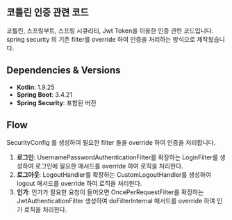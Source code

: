 ## 코틀린 인증 관련 코드
코틀린, 스프링부트, 스프링 시큐리티, Jwt Token을 이용한 인증 관련 코드입니다.  
spring security 의 기존 filter를 override 하여 인증을 처리하는 방식으로 제작됬습니다.

## Dependencies & Versions
- **Kotlin**: 1.9.25
- **Spring Boot**: 3.4.21
- **Spring Security**: 포함된 버전


## Flow
SecurityConfig 를 생성하여 필요한 filter 들을 override 하여 인증을 처리합니다.
1. **로그인**: UsernamePasswordAuthenticationFilter를 확장하는 LoginFilter를 생성하여 로그인에 필요한 매서드를 override 하여 로직을 처리한다.
2. **로그아웃**: LogoutHandler를 확장하는 CustomLogoutHandler를 생성하여 logout 매서드를 override 하여 로직을 처리한다.
3. **인가**: 인가가 필요한 요청이 들어오면 OncePerRequestFilter를 확장하는 JwtAuthenticationFilter 생성하여 doFilterInternal 매서드를 override 하여 인가 로직을 처리한다.
   